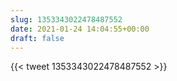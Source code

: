 ```yaml
---
slug: 1353343022478487552
date: 2021-01-24 14:04:55+00:00
draft: false
---
```


{{< tweet 1353343022478487552 >}}
